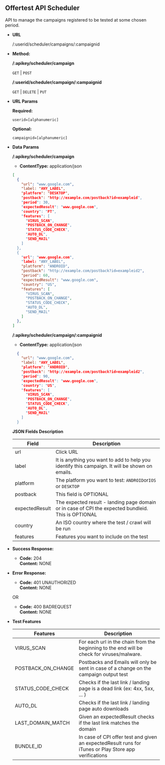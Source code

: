 **Offertest API Scheduler**
----
  API to manage the campaigns registered to be tested at some chosen period.

* **URL**

  /:userid/scheduler/campaigns/:campaignid

* **Method:**
  
  **/:apikey/scheduler/campaign**

  `GET` | `POST` 

  **/:userid/scheduler/campaign/:campaignid**

  `GET` | `DELETE` | `PUT`
  
*  **URL Params**

   **Required:**
 
   `userid=[alphanumeric]`

   **Optional:**
 
   `campaignid=[alphanumeric]`

* **Data Params**
  
  **/:apikey/scheduler/campaign**

  * **ContentType:** application/json <br />

  ```json
  [
    {
      "url": "www.google.com",
      "label: "ANY_LABEL",
      "platform": "DESKTOP",
      "postback": "http://example.com/postback?id=exampleid",
      "period": 30,
      "expectedResult": "www.google.com",
      "country": "PT",
      "features": [
        "VIRUS_SCAN",
        "POSTBACK_ON_CHANGE",
        "STATUS_CODE_CHECK",
        "AUTO_DL",
        "SEND_MAIL"
      ]
    },
    {
      "url": "www.google.com",
      "label: "ANY_LABEL",
      "platform": "ANDROID",
      "postback": "http://example.com/postback?id=exampleid2",
      "period": 60,
      "expectedResult": "www.google.com",
      "country": "US",
      "features": [
        "VIRUS_SCAN",
        "POSTBACK_ON_CHANGE",
        "STATUS_CODE_CHECK",
        "AUTO_DL",
        "SEND_MAIL"
      ]
    },
  ]
  ```
  **/:apikey/scheduler/campaign/:campaignid**

  * **ContentType:** application/json <br />

  ```json
    {
      "url": "www.google.com",
      "label: "ANY_LABEL",
      "platform": "ANDROID",
      "postback": "http://example.com/postback?id=exampleid2",
      "period": 90,
      "expectedResult": "www.google.com",
      "country": "US",
      "features": [
        "VIRUS_SCAN",
        "POSTBACK_ON_CHANGE",
        "STATUS_CODE_CHECK",
        "AUTO_DL",
        "SEND_MAIL"
      ]
    }
  ```

  **JSON Fields Description**
  
  | Field         | Description |
  | ------------- |-------------|
  | url        | Click URL  |
  | label       | It is anything you want to add to help you identify this campaign. It will be shown on emails. |
  | platform | The platform you want to test: ``ANDROID``or``IOS`` or ``DESKTOP`` |
  | postback | This field is OPTIONAL |
  | expectedResult | The expected result - landing page domain or in case of CPI the expected bundleid. This is OPTIONAL |
  | country | An ISO country where the test / crawl will be run |
  | features | Features you want to include on the test |

* **Success Response:**
  
  * **Code:** 204 <br />
    **Content:** NONE
 
* **Error Response:**

  * **Code:** 401 UNAUTHORIZED <br />
    **Content:** NONE

  OR

  * **Code:** 400 BADREQUEST <br />
    **Content:** NONE

* **Test Features**

  | Features          | Description |
  | ------------- |-------------|
  | VIRUS_SCAN | For each url in the chain from the beginning to the end will be check for viruses/malware. |
  | POSTBACK_ON_CHANGE | Postbacks and Emails will only be sent in case of a change on the campaign output test |
  | STATUS_CODE_CHECK | Checks if the last link / landing page is a dead link (ex: 4xx, 5xx, ... ) |
  | AUTO_DL | Checks if the last link / landing page auto downloads  |
  | LAST_DOMAIN_MATCH | Given an expectedResult checks if the last link matches the domain  |
  | BUNDLE_ID | In case of CPI offer test and given an expectedResult runs for iTunes or Play Store app verifications  |
